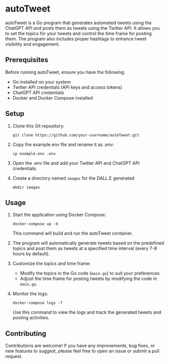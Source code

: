 # autoTweet

autoTweet is a Go program that generates automated tweets using the ChatGPT API and posts them as tweets using the Twitter API. It allows you to set the topics for your tweets and control the time frame for posting them. The program also includes proper hashtags to enhance tweet visibility and engagement.

## Prerequisites

Before running autoTweet, ensure you have the following:

- Go installed on your system
- Twitter API credentials (API keys and access tokens)
- ChatGPT API credentials
- Docker and Docker Compose installed

## Setup

1. Clone this Git repository:

   ```shell
   git clone https://github.com/your-username/autoTweet.git
   ```

2. Copy the example.env file and rename it as .env:

   ```shell
   cp example.env .env
   ```

3. Open the .env file and add your Twitter API and ChatGPT API credentials.

4. Create a directory named ```images``` for the DALL.E generated

   ```shell
   mkdir images
   ```

## Usage

1. Start the application using Docker Compose:

   ```shell
   docker-compose up -d
   ```

   This command will build and run the autoTweet container.

2. The program will automatically generate tweets based on the predefined topics and post them as tweets at a specified time interval (every 7-8 hours by default).

3. Customize the topics and time frame:

   - Modify the topics in the Go code (`main.go`) to suit your preferences.
   - Adjust the time frame for posting tweets by modifying the code in `main.go`.

4. Monitor the logs:

   ```shell
   docker-compose logs -f
   ```

   Use this command to view the logs and track the generated tweets and posting activities.

## Contributing

Contributions are welcome! If you have any improvements, bug fixes, or new features to suggest, please feel free to open an issue or submit a pull request.
